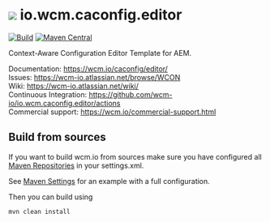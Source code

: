 <img src="https://wcm.io/images/favicon-16@2x.png"/> io.wcm.caconfig.editor
======
[![Build](https://github.com/wcm-io/io.wcm.caconfig.editor/workflows/Build/badge.svg?branch=develop)](https://github.com/wcm-io/io.wcm.caconfig.editor/actions?query=workflow%3ABuild+branch%3Adevelop)
[![Maven Central](https://maven-badges.herokuapp.com/maven-central/io.wcm/io.wcm.caconfig.editor/badge.svg)](https://maven-badges.herokuapp.com/maven-central/io.wcm/io.wcm.caconfig.editor)

Context-Aware Configuration Editor Template for AEM.

Documentation: https://wcm.io/caconfig/editor/<br/>
Issues: https://wcm-io.atlassian.net/browse/WCON<br/>
Wiki: https://wcm-io.atlassian.net/wiki/<br/>
Continuous Integration: https://github.com/wcm-io/io.wcm.caconfig.editor/actions<br/>
Commercial support: https://wcm.io/commercial-support.html


## Build from sources

If you want to build wcm.io from sources make sure you have configured all [Maven Repositories](https://wcm.io/maven.html) in your settings.xml.

See [Maven Settings](https://github.com/wcm-io/io.wcm.caconfig.editor/blob/develop/.maven-settings.xml) for an example with a full configuration.

Then you can build using

```
mvn clean install
```
